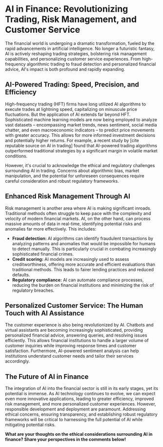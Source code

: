 # AI in Finance: Revolutionizing Trading, Risk Management, and Customer Service

The financial world is undergoing a dramatic transformation, fueled by the rapid advancements in artificial intelligence.  No longer a futuristic fantasy, AI is actively reshaping trading strategies, bolstering risk management capabilities, and personalizing customer service experiences.  From high-frequency algorithmic trading to fraud detection and personalized financial advice, AI's impact is both profound and rapidly expanding.

## AI-Powered Trading: Speed, Precision, and Efficiency

High-frequency trading (HFT) firms have long utilized AI algorithms to execute trades at lightning speed, capitalizing on minuscule price fluctuations.  But the application of AI extends far beyond HFT.  Sophisticated machine learning models are now being employed to analyze vast datasets – encompassing market trends, news sentiment, social media chatter, and even macroeconomic indicators – to predict price movements with greater accuracy.  This allows for more informed investment decisions and potentially higher returns.  For example, a recent study by [cite reputable source on AI in trading] found that AI-powered trading algorithms outperformed traditional strategies by a significant margin in volatile market conditions.

However, it's crucial to acknowledge the ethical and regulatory challenges surrounding AI in trading.  Concerns about algorithmic bias, market manipulation, and the potential for unforeseen consequences require careful consideration and robust regulatory frameworks.

## Enhanced Risk Management Through AI

Risk management is another area where AI is making significant inroads. Traditional methods often struggle to keep pace with the complexity and velocity of modern financial markets.  AI, on the other hand, can process massive amounts of data in real-time, identifying potential risks and anomalies far more effectively.  This includes:

* **Fraud detection:** AI algorithms can identify fraudulent transactions by analyzing patterns and anomalies that would be impossible for humans to detect manually. This is particularly crucial in combating increasingly sophisticated financial crimes.
* **Credit scoring:** AI models are increasingly used to assess creditworthiness, offering more accurate and efficient evaluations than traditional methods.  This leads to fairer lending practices and reduced defaults.
* **Regulatory compliance:** AI can automate compliance processes, reducing the burden on financial institutions and minimizing the risk of regulatory breaches.

## Personalized Customer Service: The Human Touch with AI Assistance

The customer experience is also being revolutionized by AI.  Chatbots and virtual assistants are becoming increasingly sophisticated, providing personalized financial advice, answering queries, and resolving issues efficiently.  This allows financial institutions to handle a larger volume of customer inquiries while improving response times and customer satisfaction.  Furthermore, AI-powered sentiment analysis can help institutions understand customer needs and tailor their services accordingly.


## The Future of AI in Finance

The integration of AI into the financial sector is still in its early stages, yet its potential is immense.  As AI technology continues to evolve, we can expect even more innovative applications, leading to greater efficiency, improved risk management, and more personalized customer experiences.  However, responsible development and deployment are paramount.  Addressing ethical concerns, ensuring transparency, and establishing robust regulatory frameworks will be critical to harnessing the full potential of AI while mitigating potential risks.


**What are your thoughts on the ethical considerations surrounding AI in finance?  Share your perspectives in the comments below!**
